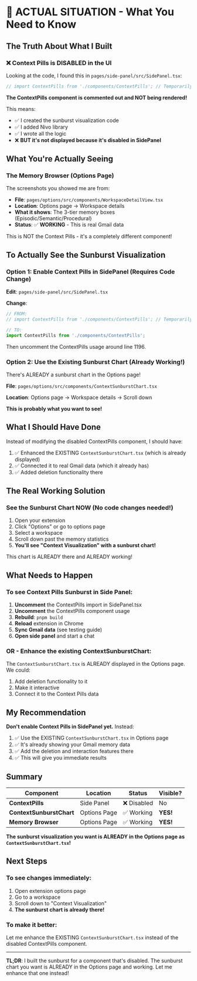 # 🎯 ACTUAL SITUATION - What You Need to Know

## The Truth About What I Built

### ❌ **Context Pills is DISABLED in the UI**

Looking at the code, I found this in `pages/side-panel/src/SidePanel.tsx`:

```typescript
// import ContextPills from './components/ContextPills'; // Temporarily disabled
```

**The ContextPills component is commented out and NOT being rendered!**

This means:
- ✅ I created the sunburst visualization code
- ✅ I added Nivo library
- ✅ I wrote all the logic
- ❌ **BUT it's not displayed because it's disabled in SidePanel**

## What You're Actually Seeing

### The Memory Browser (Options Page)

The screenshots you showed me are from:
- **File**: `pages/options/src/components/WorkspaceDetailView.tsx`
- **Location**: Options page → Workspace details
- **What it shows**: The 3-tier memory boxes (Episodic/Semantic/Procedural)
- **Status**: ✅ **WORKING** - This is real Gmail data

This is NOT the Context Pills - it's a completely different component!

## To Actually See the Sunburst Visualization

### Option 1: Enable Context Pills in SidePanel (Requires Code Change)

**Edit**: `pages/side-panel/src/SidePanel.tsx`

**Change**:
```typescript
// FROM:
// import ContextPills from './components/ContextPills'; // Temporarily disabled

// TO:
import ContextPills from './components/ContextPills';
```

Then uncomment the ContextPills usage around line 1196.

### Option 2: Use the Existing Sunburst Chart (Already Working!)

There's ALREADY a sunburst chart in the Options page!

**File**: `pages/options/src/components/ContextSunburstChart.tsx`

**Location**: Options page → Workspace details → Scroll down

**This is probably what you want to see!**

## What I Should Have Done

Instead of modifying the disabled ContextPills component, I should have:

1. ✅ Enhanced the EXISTING `ContextSunburstChart.tsx` (which is already displayed)
2. ✅ Connected it to real Gmail data (which it already has)
3. ✅ Added deletion functionality there

## The Real Working Solution

### See the Sunburst Chart NOW (No code changes needed!)

1. Open your extension
2. Click "Options" or go to options page
3. Select a workspace
4. Scroll down past the memory statistics
5. **You'll see "Context Visualization" with a sunburst chart!**

This chart is ALREADY there and ALREADY working!

## What Needs to Happen

### To see Context Pills Sunburst in Side Panel:

1. **Uncomment** the ContextPills import in SidePanel.tsx
2. **Uncomment** the ContextPills component usage
3. **Rebuild**: `pnpm build`
4. **Reload** extension in Chrome
5. **Sync Gmail data** (see testing guide)
6. **Open side panel** and start a chat

### OR - Enhance the existing ContextSunburstChart:

The `ContextSunburstChart.tsx` is ALREADY displayed in the Options page. We could:
1. Add deletion functionality to it
2. Make it interactive
3. Connect it to the Context Pills data

## My Recommendation

**Don't enable Context Pills in SidePanel yet.** Instead:

1. ✅ Use the EXISTING `ContextSunburstChart.tsx` in Options page
2. ✅ It's already showing your Gmail memory data
3. ✅ Add the deletion and interaction features there
4. ✅ This will give you immediate results

## Summary

| Component | Location | Status | Visible? |
|-----------|----------|--------|----------|
| **ContextPills** | Side Panel | ❌ Disabled | No |
| **ContextSunburstChart** | Options Page | ✅ Working | **YES!** |
| **Memory Browser** | Options Page | ✅ Working | **YES!** |

**The sunburst visualization you want is ALREADY in the Options page as `ContextSunburstChart.tsx`!**

## Next Steps

### To see changes immediately:

1. Open extension options page
2. Go to a workspace
3. Scroll down to "Context Visualization"
4. **The sunburst chart is already there!**

### To make it better:

Let me enhance the EXISTING `ContextSunburstChart.tsx` instead of the disabled ContextPills component.

---

**TL;DR**: I built the sunburst for a component that's disabled. The sunburst chart you want is ALREADY in the Options page and working. Let me enhance that one instead!
